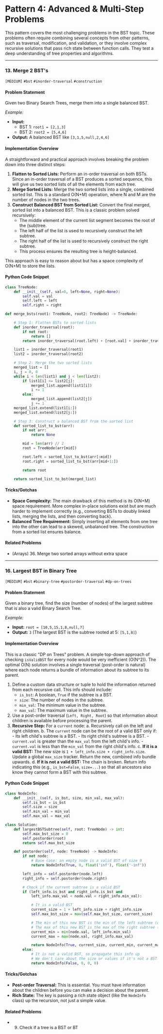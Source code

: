 # Pattern 4: Advanced & Multi-Step Problems

This pattern covers the most challenging problems in the BST topic. These problems often require combining several concepts from other patterns, such as traversal, modification, and validation, or they involve complex recursive solutions that pass rich state between function calls. They test a deep understanding of tree properties and algorithms.

---

### 13. Merge 2 BST's
`[MEDIUM]` `#bst` `#inorder-traversal` `#construction`

#### Problem Statement
Given two Binary Search Trees, merge them into a single balanced BST.

*Example:*
- **Input:**
  - BST 1: `root1 = [2,1,3]`
  - BST 2: `root2 = [5,4,6]`
- **Output:** A balanced BST like `[3,1,5,null,2,4,6]`

#### Implementation Overview
A straightforward and practical approach involves breaking the problem down into three distinct steps:
1.  **Flatten to Sorted Lists:** Perform an in-order traversal on both BSTs. Since an in-order traversal of a BST produces a sorted sequence, this will give us two sorted lists of all the elements from each tree.
2.  **Merge Sorted Lists:** Merge the two sorted lists into a single, combined sorted list. This is a standard O(N+M) operation, where N and M are the number of nodes in the two trees.
3.  **Construct Balanced BST from Sorted List:** Convert the final merged, sorted list into a balanced BST. This is a classic problem solved recursively:
    -   The middle element of the current list segment becomes the root of the (sub)tree.
    -   The left half of the list is used to recursively construct the left subtree.
    -   The right half of the list is used to recursively construct the right subtree.
    -   This process ensures the resulting tree is height-balanced.

This approach is easy to reason about but has a space complexity of O(N+M) to store the lists.

#### Python Code Snippet
```python
class TreeNode:
    def __init__(self, val=0, left=None, right=None):
        self.val = val
        self.left = left
        self.right = right

def merge_bsts(root1: TreeNode, root2: TreeNode) -> TreeNode:

    # Step 1: Flatten BSTs to sorted lists
    def inorder_traversal(root):
        if not root:
            return []
        return inorder_traversal(root.left) + [root.val] + inorder_traversal(root.right)

    list1 = inorder_traversal(root1)
    list2 = inorder_traversal(root2)

    # Step 2: Merge the two sorted lists
    merged_list = []
    i, j = 0, 0
    while i < len(list1) and j < len(list2):
        if list1[i] <= list2[j]:
            merged_list.append(list1[i])
            i += 1
        else:
            merged_list.append(list2[j])
            j += 1
    merged_list.extend(list1[i:])
    merged_list.extend(list2[j:])

    # Step 3: Construct a balanced BST from the sorted list
    def sorted_list_to_bst(arr):
        if not arr:
            return None

        mid = len(arr) // 2
        root = TreeNode(arr[mid])

        root.left = sorted_list_to_bst(arr[:mid])
        root.right = sorted_list_to_bst(arr[mid+1:])

        return root

    return sorted_list_to_bst(merged_list)

```

#### Tricks/Gotchas
- **Space Complexity:** The main drawback of this method is its O(N+M) space requirement. More complex in-place solutions exist but are much harder to implement correctly (e.g., converting BSTs to doubly linked lists, merging the lists, and then converting back).
- **Balanced Tree Requirement:** Simply inserting all elements from one tree into the other can lead to a skewed, unbalanced tree. The construction from a sorted list ensures balance.

#### Related Problems
- (Arrays) 36. Merge two sorted arrays without extra space

---

### 16. Largest BST in Binary Tree
`[MEDIUM]` `#bst` `#binary-tree` `#postorder-traversal` `#dp-on-trees`

#### Problem Statement
Given a binary tree, find the size (number of nodes) of the largest subtree that is also a valid Binary Search Tree.

*Example:*
- **Input:** `root = [10,5,15,1,8,null,7]`
- **Output:** `3` (The largest BST is the subtree rooted at 5: `[5,1,8]`)

#### Implementation Overview
This is a classic "DP on Trees" problem. A simple top-down approach of checking `isValidBST` for every node would be very inefficient (O(N^2)). The optimal O(N) solution involves a single traversal (post-order is natural) where each node returns a bundle of information about its subtree to its parent.

1.  Define a custom data structure or tuple to hold the information returned from each recursive call. This info should include:
    -   `is_bst`: A boolean, `True` if the subtree is a BST.
    -   `size`: The number of nodes in the subtree.
    -   `min_val`: The minimum value in the subtree.
    -   `max_val`: The maximum value in the subtree.
2.  Use a post-order traversal (`Left, Right, Root`) so that information about children is available before processing the parent.
3.  **Recursive Step:** For a `current` node:
    a. Recursively call on the left and right children.
    b. The `current` node can be the root of a valid BST only if:
        -   Its left child's subtree is a BST.
        -   Its right child's subtree is a BST.
        -   `current.val` is greater than the `max_val` from the left child's info.
        -   `current.val` is less than the `min_val` from the right child's info.
    c. **If it is a valid BST:** The new size is `1 + left_info.size + right_info.size`. Update a global `max_size` tracker. Return the new, combined info bundle upwards.
    d. **If it is not a valid BST:** The chain is broken. Return info indicating this (e.g., `is_bst=False`, `size=...`) so that all ancestors also know they cannot form a BST with this subtree.

#### Python Code Snippet
```python
class NodeInfo:
    def __init__(self, is_bst, size, min_val, max_val):
        self.is_bst = is_bst
        self.size = size
        self.min_val = min_val
        self.max_val = max_val

class Solution:
    def largestBSTSubtree(self, root: TreeNode) -> int:
        self.max_bst_size = 0
        self.postorder(root)
        return self.max_bst_size

    def postorder(self, node: TreeNode) -> NodeInfo:
        if not node:
            # Base case: an empty node is a valid BST of size 0
            return NodeInfo(True, 0, float('inf'), float('-inf'))

        left_info = self.postorder(node.left)
        right_info = self.postorder(node.right)

        # Check if the current subtree is a valid BST
        if (left_info.is_bst and right_info.is_bst and
            left_info.max_val < node.val < right_info.min_val):

            # It is a valid BST
            current_size = 1 + left_info.size + right_info.size
            self.max_bst_size = max(self.max_bst_size, current_size)

            # The min of this new BST is the min of the left subtree (or node.val if no left)
            # The max of this new BST is the max of the right subtree (or node.val if no right)
            current_min = min(node.val, left_info.min_val)
            current_max = max(node.val, right_info.max_val)

            return NodeInfo(True, current_size, current_min, current_max)
        else:
            # It is not a valid BST, so propagate this info up
            # We don't care about the size or values if it's not a BST
            return NodeInfo(False, 0, 0, 0)
```

#### Tricks/Gotchas
- **Post-order Traversal:** This is essential. You must have information about the children before you can make a decision about the parent.
- **Rich State:** The key is passing a rich state object (like the `NodeInfo` class) up the recursion, not just a simple value.

#### Related Problems
- 9. Check if a tree is a BST or BT
